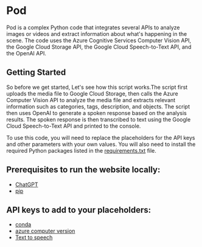 # Pod
Pod is a complex Python code that integrates several APIs to analyze images or videos and extract information about what's happening in the scene. The code uses the Azure Cognitive Services Computer Vision API, the Google Cloud Storage API, the Google Cloud Speech-to-Text API, and the OpenAI API.

## Getting Started

So before we get started, Let's see how this script works.The script first uploads the media file to Google Cloud Storage, then calls the Azure Computer Vision API to analyze the media file and extracts relevant information such as categories, tags, description, and objects. The script then uses OpenAI to generate a spoken response based on the analysis results. The spoken response is then transcribed to text using the Google Cloud Speech-to-Text API and printed to the console.

To use this code, you will need to replace the placeholders for the API keys and other parameters with your own values. You will also need to install the required Python packages listed in the [requirements.txt](https://github.com/clintonimaroo/Pod/blob/main/requirements.txt) file.


## Prerequisites to run the website locally:

- [ChatGPT](https://www.anaconda.com/)
- [pip](https://www.geeksforgeeks.org/how-to-install-pip-on-windows/)

## API keys to add to your placeholders:

- [conda](https://beta.openai.com/examples/default-openai-api/)
- [azure computer version](https://azure.microsoft.com/en-us/products/cognitive-services/vision-services)
- [Text to speech](https://azure.microsoft.com/en-us/products/cognitive-services/text-to-speech/)

